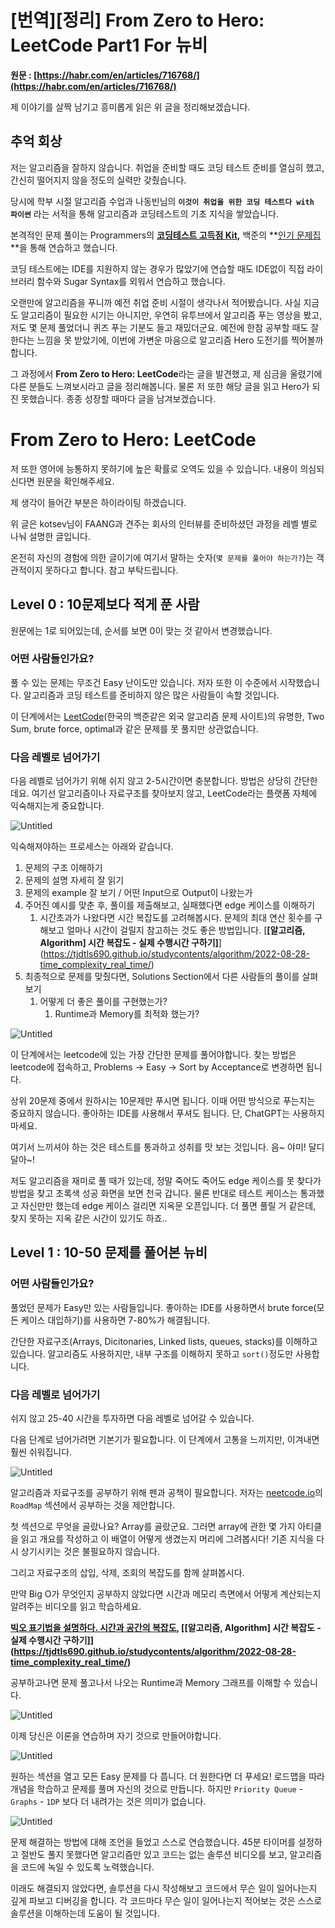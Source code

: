 # [번역][정리] From Zero to Hero: LeetCode Part1 For 뉴비

**원문 : [https://habr.com/en/articles/716768/](https://habr.com/en/articles/716768/)**

제 이야기를 살짝 남기고 흥미롭게 읽은 위 글을 정리해보겠습니다.

## 추억 회상

저는 알고리즘을 잘하지 않습니다. 취업을 준비할 때도 코딩 테스트 준비를 열심히 했고, 간신히 떨어지지 않을 정도의 실력만 갖췄습니다.

당시에 학부 시절 알고리즘 수업과 나동빈님의 **`이것이 취업을 위한 코딩 테스트다 with 파이썬`** 라는 서적을 통해 알고리즘과 코딩테스트의 기초 지식을 쌓았습니다.

본격적인 문제 풀이는 Programmers의 **[코딩테스트 고득점 Kit](https://school.programmers.co.kr/learn/challenges?tab=algorithm_practice_kit),** 백준의 **[인기 문제집](https://www.acmicpc.net/workbook/top)**을 통해 연습하고 했습니다. 

코딩 테스트에는 IDE를 지원하지 않는 경우가 많았기에 연습할 때도 IDE없이 직접 라이브러리 함수와 Sugar Syntax를 외워서 연습하고 했습니다.

오랜만에 알고리즘을 푸니까 예전 취업 준비 시절이 생각나서 적어봤습니다. 사실 지금도 알고리즘이 필요한 시기는 아니지만, 우연히 유투브에서 알고리즘 푸는 영상을 봤고, 저도 몇 문제 풀었더니 퀴즈 푸는 기분도 들고 재밌더군요. 예전에 한참 공부할 때도 잘한다는 느낌을 못 받았기에, 이번에 가변운 마음으로 알고리즘 Hero 도전기를 찍어볼까 합니다.

그 과정에서 **From Zero to Hero: LeetCode**라는 글을 발견했고, 제 심금을 울렸기에 다른 분들도 느껴보시라고 글을 정리해봅니다. 물론 저 또한 해당 글을 읽고 Hero가 되진 못했습니다. 종종 성장할 때마다 글을 남겨보겠습니다.

# **From Zero to Hero: LeetCode**

저 또한 영어에 능통하지 못하기에 높은 확률로 오역도 있을 수 있습니다. 내용이 의심되신다면 원문을 확인해주세요.

제 생각이 들어간 부분은 하이라이팅 하겠습니다.

위 글은 kotsev님이 FAANG과 견주는 회사의 인터뷰를 준비하셨던 과정을 레벨 별로 나눠 설명한 글입니다.

온전히 자신의 경험에 의한 글이기에 여기서 말하는 숫자(`몇 문제를 풀어야 하는가?`)는 객관적이지 못하다고 합니다. 참고 부탁드립니다.

## Level 0 : 10문제보다 적게 푼 사람

원문에는 1로 되어있는데, 순서를 보면 0이 맞는 것 같아서 변경했습니다.

### 어떤 사람들인가요?

풀 수 있는 문제는 무조건 Easy 난이도만 있습니다. 저자 또한 이 수준에서 시작했습니다. 알고리즘과 코딩 테스트를 준비하지 않은 많은 사람들이 속할 것입니다.

이 단계에서는 [LeetCode](https://leetcode.com/)(한국의 백준같은 외국 알고리즘 문제 사이트)의 유명한, Two Sum, brute force, optimal과 같은 문제를 못 풀지만 상관없습니다.

### 다음 레벨로 넘어가기

다음 레벨로 넘어가기 위해 쉬지 않고 2-5시간이면 충분합니다. 방법은 상당히 간단한데요. 여기선 알고리즘이나 자료구조를 찾아보지 않고, LeetCode라는 플랫폼 자체에 익숙해지는게 중요합니다.

![Untitled](%5B%E1%84%87%E1%85%A5%E1%86%AB%E1%84%8B%E1%85%A7%E1%86%A8%5D%5B%E1%84%8C%E1%85%A5%E1%86%BC%E1%84%85%E1%85%B5%5D%20From%20Zero%20to%20Hero%20LeetCode%20Part1%20F%20bbdf1127307e4f8e8393fff30c903455/Untitled.png)

익숙해져야하는 프로세스는 아래와 같습니다.

1. 문제의 구조 이해하기
2. 문제의 설명 자세히 잘 읽기
3. 문제의 example 잘 보기 / 어떤 Input으로 Output이 나왔는가
4. 주어진 예시를 맞춘 후, 풀이를 제출해보고, 실패했다면 edge 케이스를 이해하기
    1. 시간초과가 나왔다면 시간 복잡도를 고려해봅시다. 문제의 최대 연산 횟수를 구해보고 얼마나 시간이 걸릴지 참고하는 것도 좋은 방법입니다. [**[알고리즘, Algorithm] 시간 복잡도 - 실제 수행시간 구하기]**](https://tjdtls690.github.io/studycontents/algorithm/2022-08-28-time_complexity_real_time/)
5. 최종적으로 문제를 맞췄다면, Solutions Section에서 다른 사람들의 풀이를 살펴보기
    1. 어떻게 더 좋은 풀이를 구현했는가?
        1. Runtime과 Memory를 최적화 했는가?

![Untitled](%5B%E1%84%87%E1%85%A5%E1%86%AB%E1%84%8B%E1%85%A7%E1%86%A8%5D%5B%E1%84%8C%E1%85%A5%E1%86%BC%E1%84%85%E1%85%B5%5D%20From%20Zero%20to%20Hero%20LeetCode%20Part1%20F%20bbdf1127307e4f8e8393fff30c903455/Untitled%201.png)

이 단계에서는 leetcode에 있는 가장 간단한 문제를 풀어야합니다. 찾는 방법은 leetcode에 접속하고, Problems → Easy → Sort by Acceptance로 변경하면 됩니다.

상위 20문제 중에서 원하시는 10문제만 푸시면 됩니다. 이때 어떤 방식으로 푸는지는 중요하지 않습니다. 좋아하는 IDE를 사용해서 푸셔도 됩니다. 단, ChatGPT는 사용하지 마세요.

여기서 느끼셔야 하는 것은 테스트를 통과하고 성취를 맛 보는 것입니다. 음~ 야미! 달디달아~!

저도 알고리즘을 재미로 풀 때가 있는데, 정말 죽어도 죽어도 edge 케이스를 못 찾다가 방법을 찾고 초록색 성공 화면을 보면 천국 갑니다. 물론 반대로 테스트 케이스는 통과했고 자신만만 했는데 edge 케이스 걸리면 지옥문 오픈입니다. 더 풀면 풀릴 거 같은데, 찾지 못하는 지옥 같은 시간이 있기도 하죠..

## Level 1 : 10-50 문제를 풀어본 뉴비

### 어떤 사람들인가요?

풀었던 문제가 Easy만 있는 사람들입니다. 좋아하는 IDE를 사용하면서 brute force(모든 케이스 대입하기)를 사용하면 7-80%가 해결됩니다.

간단한 자료구조(Arrays, Dicitonaries, Linked lists, queues, stacks)를 이해하고 있습니다. 알고리즘도 사용하지만, 내부 구조를 이해하지 못하고 `sort()`정도만 사용합니다.

### 다음 레벨로 넘어가기

쉬지 않고 25-40 시간을 투자하면 다음 레벨로 넘어갈 수 있습니다.

다음 단계로 넘어가려면 기본기가 필요합니다. 이 단계에서 고통을 느끼지만, 이겨내면 훨씬 쉬워집니다.

![Untitled](%5B%E1%84%87%E1%85%A5%E1%86%AB%E1%84%8B%E1%85%A7%E1%86%A8%5D%5B%E1%84%8C%E1%85%A5%E1%86%BC%E1%84%85%E1%85%B5%5D%20From%20Zero%20to%20Hero%20LeetCode%20Part1%20F%20bbdf1127307e4f8e8393fff30c903455/Untitled%202.png)

알고리즘과 자료구조를 공부하기 위해 펜과 공책이 필요합니다. 저자는 [neetcode.io](http://neetcode.io/)의 `RoadMap` 섹션에서 공부하는 것을 제안합니다. 

첫 섹션으로 무엇을 골랐나요? Array를 골랐군요. 그러면 array에 관한 몇 가지 아티클을 읽고 개요를 작성하고 이 배열이 어떻게 생겼는지 머리에 그려봅시다! 기존 지식을 다시 상기시키는 것은 불필요하지 않습니다.

그리고 자료구조의 삽입, 삭제, 조회의 복잡도를 함께 살펴봅시다.

만약 Big O가 무엇인지 공부하지 않았다면 시간과 메모리 측면에서 어떻게 계산되는지 알려주는 비디오를 읽고 학습하세요.

**[빅오 표기법을 설명하다. 시간과 공간의 복잡도](https://www.freecodecamp.org/korean/news/big-o-notation-why-it-matters-and-why-it-doesnt-1674cfa8a23c/), [[알고리즘, Algorithm] 시간 복잡도 - 실제 수행시간 구하기]](https://tjdtls690.github.io/studycontents/algorithm/2022-08-28-time_complexity_real_time/)**

공부하고나면 문제 풀고나서 나오는 Runtime과 Memory 그래프를 이해할 수 있습니다.

![Untitled](%5B%E1%84%87%E1%85%A5%E1%86%AB%E1%84%8B%E1%85%A7%E1%86%A8%5D%5B%E1%84%8C%E1%85%A5%E1%86%BC%E1%84%85%E1%85%B5%5D%20From%20Zero%20to%20Hero%20LeetCode%20Part1%20F%20bbdf1127307e4f8e8393fff30c903455/Untitled%203.png)

이제 당신은 이론을 연습하며 자기 것으로 만들어야합니다. 

![Untitled](%5B%E1%84%87%E1%85%A5%E1%86%AB%E1%84%8B%E1%85%A7%E1%86%A8%5D%5B%E1%84%8C%E1%85%A5%E1%86%BC%E1%84%85%E1%85%B5%5D%20From%20Zero%20to%20Hero%20LeetCode%20Part1%20F%20bbdf1127307e4f8e8393fff30c903455/Untitled%204.png)

원하는 섹션을 열고 모든 Easy 문제를 다 풉니다. 더 원한다면 더 푸세요! 로드맵을 따라 개념을 학습하고 문제를 풀며 자신의 것으로 만듭니다. 하지만 `Priority Queue` - `Graphs` - `1DP` 보다 더 내려가는 것은 의미가 없습니다.

![Untitled](%5B%E1%84%87%E1%85%A5%E1%86%AB%E1%84%8B%E1%85%A7%E1%86%A8%5D%5B%E1%84%8C%E1%85%A5%E1%86%BC%E1%84%85%E1%85%B5%5D%20From%20Zero%20to%20Hero%20LeetCode%20Part1%20F%20bbdf1127307e4f8e8393fff30c903455/Untitled%205.png)

문제 해결하는 방법에 대해 조언을 들었고 스스로 연습했습니다. 45분 타이머를 설정하고 절반도 풀지 못했다면 알고리즘만 있고 코드는 없는 솔루션 비디오를 보고, 알고리즘을 코드에 녹일 수 있도록 노력했습니다.

이래도 해결되지 않았다면, 솔루션을 다시 작성해보고 코드에서 무슨 일이 일어나는지 깊게 파보고 디버깅을 합니다. 각 코드마다 무슨 일이 일어나는지 적어보는 것은 스스로 솔루션을 이해하는데 도움이 될 것입니다.
